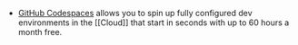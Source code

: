 - [GitHub Codespaces](https://github.com/features/codespaces) allows you to spin up fully configured dev environments in the [[Cloud]] that start in seconds with up to 60 hours a month free.